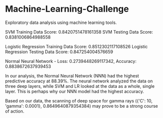 # Machine-Learning-Challenge
Exploratory data analysis using machine learning tools.

SVM Training Data Score: 0.8420751478161358
SVM Testing Data Score: 0.8381006864988558

Logistic Regression Training Data Score: 0.8512302117108526
Logistic Regression Testing Data Score: 0.847254004576659

Normal Neural Network - Loss: 0.2739448269117342, Accuracy: 0.8838672637939453

In our analysis, the Normal Neural Network (NNN) had the highest predictive accuracy at 88.39%. The neural network analyzed the data on three deep layers, while SVM and LR looked at the data as a whole, single layer. This is perhaps why our NNN model had the highest accuracy.

Based on our data, the scanning of deep space for gamma rays ({'C': 10, 'gamma': 0.0001}, 0.8649640879354384) may prove to be a strong course of action.
